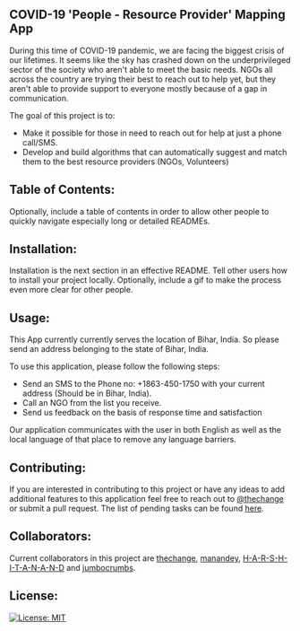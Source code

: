 ## COVID-19 'People - Resource Provider' Mapping App 

During this time of COVID-19 pandemic, we are facing the biggest crisis of our lifetimes. It seems like the sky has crashed down on the underprivileged sector of the society who aren't able to meet the basic needs. NGOs all across the country are trying their best to reach out to help yet, but they aren't able to provide support to everyone mostly because of a gap in communication.

The goal of this project is to:

* Make it possible for those in need to reach out for help at just a phone call/SMS.
* Develop and build algorithms that can automatically suggest and match them to the best resource providers (NGOs, Volunteers)

## Table of Contents: 

Optionally, include a table of contents in order to allow other people to quickly navigate especially long or detailed READMEs.

## Installation: 

Installation is the next section in an effective README. Tell other users how to install your project locally. Optionally, include a gif to make the process even more clear for other people.

## Usage: 

This App currently currently serves the location of Bihar, India. So please send an address belonging to the state of Bihar, India. 

To use this application, please follow the following steps:


* Send an SMS to the Phone no: +1863-450-1750 with your current address (Should be in Bihar, India).
* Call an NGO from the list you receive.
* Send us feedback on the basis of response time and satisfaction


Our application communicates with the user in both English as well as the local language of that place to remove any language barriers.

## Contributing: 

If you are interested in contributing to this project or have any ideas to add additional features to this application feel free to reach out to [@thechange](https://github.com/thechange) or submit a pull request. The list of pending tasks can be found [here](https://docs.google.com/spreadsheets/d/e/2PACX-1vQTVc-Gz4Bntbv2bVDf3Nv0A7nLiiXylJbNa5a3luYek31KxDwF5S7rBKvz2lJI6ZE765W3ryXUcPL5/pubhtml).

## Collaborators: 

Current collaborators in this project are [thechange](https://github.com/thechange), [manandey](https://github.com/manandey/), [H-A-R-S-H-I-T-A-N-A-N-D](https://github.com/H-A-R-S-H-I-T-A-N-A-N-D) and [jumbocrumbs](https://github.com/jumbocrumbs). 

## License: 

[![License: MIT](https://img.shields.io/badge/License-MIT-yellow.svg)](https://opensource.org/licenses/MIT)
